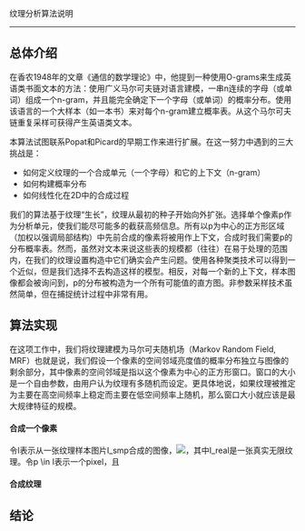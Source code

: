 纹理分析算法说明
- - -

## 总体介绍
在香农1948年的文章《通信的数学理论》中，他提到一种使用O-grams来生成英语类书面文本的方法：使用广义马尔可夫链对语言建模，一串n连续的字母（或单词）组成一个n-gram，并且能完全确定下一个字母（或单词）的概率分布。使用该语言的一个大样本（如一本书）来对每个n-gram建立概率表。从这个马尔可夫链重复采样可获得产生英语类文本。  

本算法试图联系Popat和Picard的早期工作来进行扩展。在这一努力中遇到的三大挑战是：  
- 如何定义纹理的一个合成单元（一个字母）和它的上下文（n-gram）
- 如何构建概率分布
- 如何线性化在2D中的合成过程  

我们的算法基于纹理“生长”，纹理从最初的种子开始向外扩张。选择单个像素p作为分析单元，使我们能尽可能多的截获高频信息。所有以p为中心的正方形区域（加权以强调局部结构）中先前合成的像素将被用作上下文，合成时我们需要p的分布概率表。然而，虽然对文本来说这些表的规模都（往往）在易于处理的范围内，在我们的纹理设置构造中它们确实会产生问题。使用各种聚类技术可以得到一个近似，但是我们选择不去构造这样的模型。相反，对每一个新的上下文，样本图像都会被询问到，p的分布被构造为一个所有可能值的直方图。非参数采样技术虽然简单，但在捕捉统计过程中非常有用。

## 算法实现

在这项工作中，我们将纹理建模为马尔可夫随机场（Markov Random Field, MRF）也就是说，我们假设一个像素的空间邻域亮度值的概率分布独立与图像的剩余部分，其中像素的空间邻域是指以这个像素为中心的正方形窗口。窗口的大小是一个自由参数，由用户认为纹理有多随机而设定。更具体地说，如果纹理被推定为主要在高空间频率上稳定而主要在低空间频率上随机，那么窗口大小就应该是最大规律特征的规模。

#### 合成一个像素

令I表示从一张纹理样本图片I_smp合成的图像，<img src="http://www.forkosh.com/mathtex.cgi? {I_{smp}} \subset {I_{real}}">，其中I_real是一张真实无限纹理。令p \in I表示一个pixel，且

#### 合成纹理

## 结论
